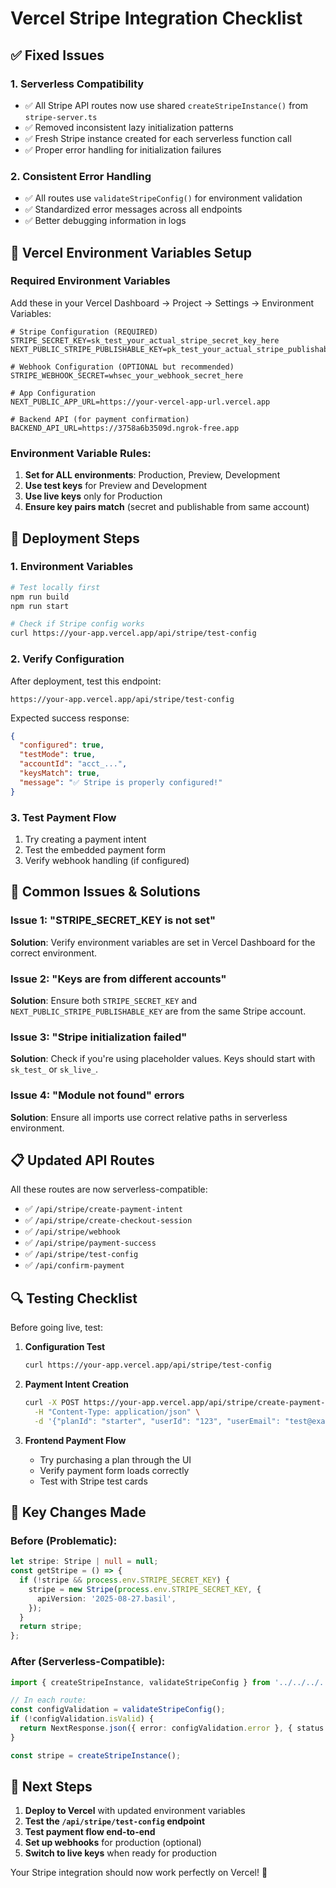 # Vercel Stripe Integration Checklist

## ✅ Fixed Issues

### 1. **Serverless Compatibility**
- ✅ All Stripe API routes now use shared `createStripeInstance()` from `stripe-server.ts`
- ✅ Removed inconsistent lazy initialization patterns
- ✅ Fresh Stripe instance created for each serverless function call
- ✅ Proper error handling for initialization failures

### 2. **Consistent Error Handling**
- ✅ All routes use `validateStripeConfig()` for environment validation
- ✅ Standardized error messages across all endpoints
- ✅ Better debugging information in logs

## 🔧 Vercel Environment Variables Setup

### Required Environment Variables
Add these in your Vercel Dashboard → Project → Settings → Environment Variables:

```env
# Stripe Configuration (REQUIRED)
STRIPE_SECRET_KEY=sk_test_your_actual_stripe_secret_key_here
NEXT_PUBLIC_STRIPE_PUBLISHABLE_KEY=pk_test_your_actual_stripe_publishable_key_here

# Webhook Configuration (OPTIONAL but recommended)
STRIPE_WEBHOOK_SECRET=whsec_your_webhook_secret_here

# App Configuration
NEXT_PUBLIC_APP_URL=https://your-vercel-app-url.vercel.app

# Backend API (for payment confirmation)
BACKEND_API_URL=https://3758a6b3509d.ngrok-free.app
```

### Environment Variable Rules:
1. **Set for ALL environments**: Production, Preview, Development
2. **Use test keys** for Preview and Development
3. **Use live keys** only for Production
4. **Ensure key pairs match** (secret and publishable from same account)

## 🚀 Deployment Steps

### 1. Environment Variables
```bash
# Test locally first
npm run build
npm run start

# Check if Stripe config works
curl https://your-app.vercel.app/api/stripe/test-config
```

### 2. Verify Configuration
After deployment, test this endpoint:
```
https://your-app.vercel.app/api/stripe/test-config
```

Expected success response:
```json
{
  "configured": true,
  "testMode": true,
  "accountId": "acct_...",
  "keysMatch": true,
  "message": "✅ Stripe is properly configured!"
}
```

### 3. Test Payment Flow
1. Try creating a payment intent
2. Test the embedded payment form
3. Verify webhook handling (if configured)

## 🐛 Common Issues & Solutions

### Issue 1: "STRIPE_SECRET_KEY is not set"
**Solution**: Verify environment variables are set in Vercel Dashboard for the correct environment.

### Issue 2: "Keys are from different accounts"
**Solution**: Ensure both `STRIPE_SECRET_KEY` and `NEXT_PUBLIC_STRIPE_PUBLISHABLE_KEY` are from the same Stripe account.

### Issue 3: "Stripe initialization failed"
**Solution**: Check if you're using placeholder values. Keys should start with `sk_test_` or `sk_live_`.

### Issue 4: "Module not found" errors
**Solution**: Ensure all imports use correct relative paths in serverless environment.

## 📋 Updated API Routes

All these routes are now serverless-compatible:

- ✅ `/api/stripe/create-payment-intent`
- ✅ `/api/stripe/create-checkout-session`  
- ✅ `/api/stripe/webhook`
- ✅ `/api/stripe/payment-success`
- ✅ `/api/stripe/test-config`
- ✅ `/api/confirm-payment`

## 🔍 Testing Checklist

Before going live, test:

1. **Configuration Test**
   ```bash
   curl https://your-app.vercel.app/api/stripe/test-config
   ```

2. **Payment Intent Creation**
   ```bash
   curl -X POST https://your-app.vercel.app/api/stripe/create-payment-intent \
     -H "Content-Type: application/json" \
     -d '{"planId": "starter", "userId": "123", "userEmail": "test@example.com"}'
   ```

3. **Frontend Payment Flow**
   - Try purchasing a plan through the UI
   - Verify payment form loads correctly
   - Test with Stripe test cards

## 🚨 Key Changes Made

### Before (Problematic):
```typescript
let stripe: Stripe | null = null;
const getStripe = () => {
  if (!stripe && process.env.STRIPE_SECRET_KEY) {
    stripe = new Stripe(process.env.STRIPE_SECRET_KEY, {
      apiVersion: '2025-08-27.basil',
    });
  }
  return stripe;
};
```

### After (Serverless-Compatible):
```typescript
import { createStripeInstance, validateStripeConfig } from '../../../../lib/stripe-server';

// In each route:
const configValidation = validateStripeConfig();
if (!configValidation.isValid) {
  return NextResponse.json({ error: configValidation.error }, { status: 500 });
}

const stripe = createStripeInstance();
```

## 🎉 Next Steps

1. **Deploy to Vercel** with updated environment variables
2. **Test the `/api/stripe/test-config` endpoint**
3. **Test payment flow end-to-end**
4. **Set up webhooks** for production (optional)
5. **Switch to live keys** when ready for production

Your Stripe integration should now work perfectly on Vercel! 🚀
